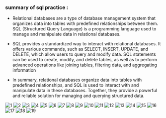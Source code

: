 ### summary of sql practice  :
- Relational databases are a type of database management system that organizes data into tables with predefined relationships between them. SQL (Structured Query Language) is a programming language used to manage and manipulate data in relational databases.

- SQL provides a standardized way to interact with relational databases. It offers various commands, such as SELECT, INSERT, UPDATE, and DELETE, which allow users to query and modify data. SQL statements can be used to create, modify, and delete tables, as well as to perform advanced operations like joining tables, filtering data, and aggregating information

- In summary, relational databases organize data into tables with predefined relationships, and SQL is used to interact with and manipulate data in these databases. Together, they provide a powerful and reliable solution for managing and querying structured data.

![1](./Assets-sql/image.png)
![2](./Assets-sql/image2.png)
![3](./Assets-sql/image3.png)
![4](./Assets-sql/image4.png)
![5](./Assets-sql/image5.png)
![6](./Assets-sql/image6.png)
![7](./Assets-sql/image7.png)
![8](./Assets-sql/image8.png)
![9](./Assets-sql/image9.png)
![10](./Assets-sql/image10.png)
![11](./Assets-sql/image11.png)
![12](./Assets-sql/image12.png)
![13](./Assets-sql/image13.png)
![14](./Assets-sql/image14.png)
![15](./Assets-sql/image15.png)
![16](./Assets-sql/image16.png)
![17](./Assets-sql/image17.png)
![18](./Assets-sql/image18.png)
![19](./Assets-sql/image19.png)